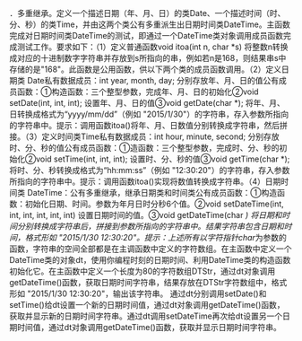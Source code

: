 ．多重继承。定义一个描述日期（年、月、日）的类Date、一个描述时间（时、分、秒）的类Time，并由这两个类公有多重派生出日期时间类DateTime。主函数完成对日期时间类DateTime的测试，即通过一个DateTime类对象调用成员函数完成测试工作。要求如下：（1）定义普通函数void itoa(int n, char *s) 将整数n转换成对应的十进制数字字符串并存放到s所指向的串，例如若n是168，则结果串s中存储的是"168"。此函数是公用函数，供以下两个类的成员函数调用。（2）定义日期类 Date私有数据成员：int year, month, day; 分别存放年、月、日的值公有成员函数：①构造函数：三个整型参数，完成年、月、日的初始化②void setDate(int, int, int); 设置年、月、日的值③void getDate(char *); 将年、月、日转换成格式为“yyyy/mm/dd”（例如 "2015/1/30"）的字符串，存入参数所指向的字符串中。提示：调用函数itoa()将年、月、日数值分别转换成字符串，然后拼接。（3）定义时间类Time私有数据成员：int hour, minute, second; 分别存放时、分、秒的值公有成员函数：①造函数：三个整型参数，完成时、分、秒的初始化②void setTime(int, int, int); 设置时、分、秒的值③void getTime(char *); 将时、分、秒转换成格式为“hh:mm:ss”（例如 "12:30:20"）的字符串，存入参数所指向的字符串中。提示：调用函数itoa()实现将数值转换成字符串。（4）日期时间类 DateTime：公有多重继承，继承日期类和时间类公有成员函数：①构造函数：初始化日期、时间。参数为年月日时分秒6个值。②void setDateTime(int, int, int, int, int, int) 设置日期时间的值。③void getDateTime(char *) 将日期和时间分别转换成字符串后，拼接到参数所指向的字符串中。结果字符串包含日期和时间，格式形如 "2015/1/30  12:30:20"。提示：上述所有以字符指针char*为参数的函数，字符串的空间全部都是在主调函数中定义的字符数组。在主函数中定义一个DateTime类的对象dt，使用你编程时刻的日期时间、利用DateTime类的构造函数初始化它。在主函数中定义一个长度为80的字符数组DTStr，通过dt对象调用getDateTime()函数，获取日期时间字符串，结果存放在DTStr字符数组中，格式形如 "2015/1/30  12:30:20"，输出该字符串。
通过dt分别调用setDate()和setTime()给dt设置一个新的日期时间值，通过dt对象调用getDateTime()函数，获取并显示新的日期时间字符串。通过dt调用setDateTime再次给dt设置另一个日期时间值，通过dt对象调用getDateTime()函数，获取并显示日期时间字符串。
